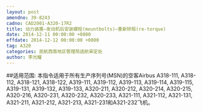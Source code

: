 ```yaml
---
layout: post
amendno: 39-8243
cadno: CAD2001-A320-17R2
title: 动力装置–发动机后安装螺栓(mountbolts)–重新矫矩(re-torque)
date: 2014-12-11 00:00:00 +0800
effdate: 2014-12-12 00:00:00 +0800
tag: A320
categories: 民航西南地区管理局适航审定处
author: 李光耀
---
```


##适用范围:
本指令适用于所有生产序列号(MSN)的空客Airbus A318-111, A318-112, A318-121, A318-122, A319-111, A319-112, A319-113, A319-114, A319-115, A319-131, A319-132, A319-133, A320-211, A320-212, A320-214, A320-215, A320-216, A320-231, A320-232, A320-233, A321-111, A321-112, A321-131, A321-211, A321-212, A321-213, A321-231和A321-232飞机。

